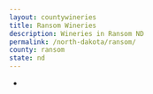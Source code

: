 ```yaml
---
layout: countywineries
title: Ransom Wineries
description: Wineries in Ransom ND
permalink: /north-dakota/ransom/
county: ransom
state: nd
---
```

-
